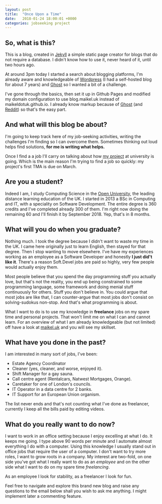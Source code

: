```yaml
---
layout: post
title:  "Once Upon a Time"
date:   2018-01-24 18:00:01 +0000
categories: jobseeking project
---
```

## So, what is this?
This is a blog, created in [Jekyll](https://jekyllrb.com/) a simple static page creator for blogs that do not require a database. I didn't know how to use it, never heard of it, until two hours ago.

At around 3pm today I started a search about blogging platforms, I'm already aware and knowledgeable of [Wordpress](https://wordpress.org/download/) (I had a self-hosted blog for about 7 years) and [Ghost](https://ghost.org/) so I wanted a bit of a challenge.

I've gone through the basics, then set it up in Github Pages and modified my domain configuration to use blog.maikel.uk instead of maikeldotuk.github.io. I already know markup because of [Ghost](https://ghost.org/) (and [Reddit](www.reddit.com)) so that's the easy part.

## And what will this blog be about?

I'm going to keep track here of my job-seeking activities, writing the challenges I'm finding so I can overcome them. Sometimes thinking out loud helps find solutions, **for me is writing what helps.**

Once I find a a job I'll carry on talking about how [my project](http://css2.open.ac.uk/outis/descs/mc_courses/TM470.htm) at university is going. Which is the main reason I'm trying to find a job so quickly: my project's first TMA is due on March.

## Are you a student?

Indeed I am, I study Computing Science in the [Open University](www.open.ac.uk), the leading distance learning education of the UK. I started in 2013 a BSc in Computing and IT, with a speciality on Software Development. The entire degree is 360 credits and I've completed already 300 of them. I'm right now doing the remaining 60 and I'll finish it by September 2018. Yep, that's in 8 months.

## What will you do when you graduate?

Nothing much. I took the degree because I didn't want to waste my time in the UK. I came here originally just to learn English, then stayed for that degree. Then I stop wanting to move elsewhere. I've have my experiences working as an employee as a Software Developer and honestly **I just did't like it**. There's a reason Soft.Devel jobs are paid so highly, very few people would actually enjoy them.

Most people believe that you spend the day programming stuff you actually love, but that's not the reality, you end up being constrained to some programming language, some framework and doing menial stuff continuously for others. Stuff you don't believe in. You could argue that most jobs are like that, I can counter-argue that most jobs don't consist on solving-sudokus non-stop. And that's what programming is about.

What I want to do is to use my knowledge in **freelance** jobs on my spare time and personal projects. That won't limit me on what I can and cannot learn. For an overview of what I am already knowledgeable (but not limited) off have a look at [maikel.uk](www.maikel.uk) and you will see my skillset.

## What have you done in the past?

I am interested in many sort of jobs, I've been:
- Estate Agency Coordinator
- Cleaner (yes, cleaner, and worse, enjoyed it).
- Shift Manager for a gay sauna.
- Call centre agent (Rentalcars, Natwest Mortgages, Orange).
- Caretaker for one of London's councils.
- IT Operator in a data centre for 2 banks.
- IT Support for an European Union organism.

The list never ends and that's not counting what I've done as freelancer, currently I keep all the bills paid by editing videos.

## What do you really want to do now?

I want to work in an office setting because I enjoy excelling at what I do. It keeps me going. I type above 90 words per minute and I automate almost everything I do with a computer. Using this knowledge I usually stand out in office jobs that require the user of a computer. I don't want to try more roles, I want to grow roots in a company. My interest are two-fold, on one side you've got what I really want to do as an *employee* and on the other side what I want to do on my spare time *freelancing*.

As an employee I look for stability, as a freelancer I look for fun.

Feel free to navigate and explore this brand new blog and raise any questions to the email below shall you wish to ask me anything. I might implement later a commenting feature. 
